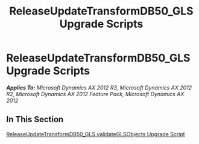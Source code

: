 ﻿---
title: ReleaseUpdateTransformDB50_GLS Upgrade Scripts
TOCTitle: ReleaseUpdateTransformDB50_GLS Upgrade Scripts
ms:assetid: 3c98b514-49fe-4223-a68a-210e7cda9d79
ms:mtpsurl: https://msdn.microsoft.com/en-us/library/JJ685305(v=AX.60)
ms:contentKeyID: 49707747
ms.date: 05/18/2015
mtps_version: v=AX.60
---

# ReleaseUpdateTransformDB50\_GLS Upgrade Scripts 


_**Applies To:** Microsoft Dynamics AX 2012 R3, Microsoft Dynamics AX 2012 R2, Microsoft Dynamics AX 2012 Feature Pack, Microsoft Dynamics AX 2012_

## In This Section

[ReleaseUpdateTransformDB50\_GLS.validateGLSObjects Upgrade Script](releaseupdatetransformdb50-gls-validateglsobjects-upgrade-script.md)

  


